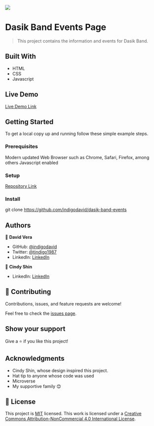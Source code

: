 ![](https://img.shields.io/badge/Microverse-blueviolet)

# Dasik Band Events Page

> This project contains the information and events for Dasik Band.


## Built With

- HTML
- CSS
- Javascript

## Live Demo

[Live Demo Link](https://indigodavid.github.io/dasik-band-events/)


## Getting Started

To get a local copy up and running follow these simple example steps.

### Prerequisites

Modern updated Web Browser such as Chrome, Safari, Firefox, among others
Javascript enabled
### Setup

[Repository Link](https://github.com/indigodavid/dasik-band-events)
### Install

git clone https://github.com/indigodavid/dasik-band-events

## Authors

👤 **David Vera**

- GitHub: [@indigodavid](https://github.com/indigodavid)
- Twitter: [@tindigo1987](https://twitter.com/indigo1987)
- LinkedIn: [LinkedIn](https://linkedin.com/in/david-vera-castillo-001b5756/)

👤 **Cindy Shin**

- LinkedIn: [LinkedIn](https://linkedin.com/in/adagio07)

## 🤝 Contributing

Contributions, issues, and feature requests are welcome!

Feel free to check the [issues page](../../issues/).

## Show your support

Give a ⭐️ if you like this project!

## Acknowledgments

- Cindy Shin, whose design inspired this project.
- Hat tip to anyone whose code was used
- Microverse
- My supportive family 😊

## 📝 License

This project is [MIT](./MIT.md) licensed.
This work is licensed under a [Creative Commons Attribution-NonCommercial 4.0 International License](https://creativecommons.org/licenses/by-nc/4.0/).
